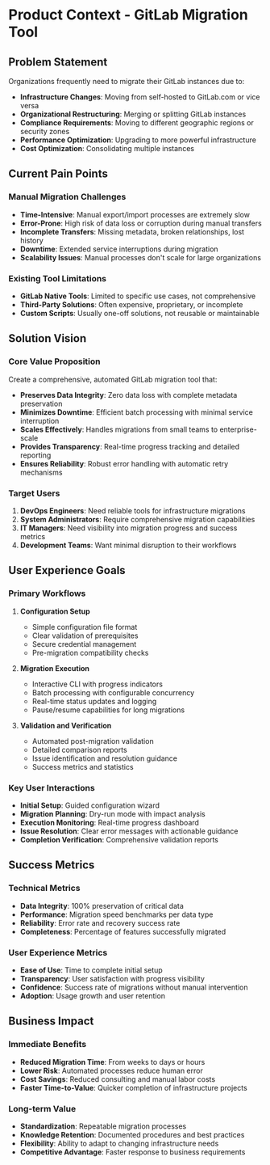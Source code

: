 # Product Context - GitLab Migration Tool

## Problem Statement

Organizations frequently need to migrate their GitLab instances due to:

- **Infrastructure Changes**: Moving from self-hosted to GitLab.com or vice versa
- **Organizational Restructuring**: Merging or splitting GitLab instances
- **Compliance Requirements**: Moving to different geographic regions or security zones
- **Performance Optimization**: Upgrading to more powerful infrastructure
- **Cost Optimization**: Consolidating multiple instances

## Current Pain Points

### Manual Migration Challenges

- **Time-Intensive**: Manual export/import processes are extremely slow
- **Error-Prone**: High risk of data loss or corruption during manual transfers
- **Incomplete Transfers**: Missing metadata, broken relationships, lost history
- **Downtime**: Extended service interruptions during migration
- **Scalability Issues**: Manual processes don't scale for large organizations

### Existing Tool Limitations

- **GitLab Native Tools**: Limited to specific use cases, not comprehensive
- **Third-Party Solutions**: Often expensive, proprietary, or incomplete
- **Custom Scripts**: Usually one-off solutions, not reusable or maintainable

## Solution Vision

### Core Value Proposition

Create a comprehensive, automated GitLab migration tool that:

- **Preserves Data Integrity**: Zero data loss with complete metadata preservation
- **Minimizes Downtime**: Efficient batch processing with minimal service interruption
- **Scales Effectively**: Handles migrations from small teams to enterprise-scale
- **Provides Transparency**: Real-time progress tracking and detailed reporting
- **Ensures Reliability**: Robust error handling with automatic retry mechanisms

### Target Users

1. **DevOps Engineers**: Need reliable tools for infrastructure migrations
2. **System Administrators**: Require comprehensive migration capabilities
3. **IT Managers**: Need visibility into migration progress and success metrics
4. **Development Teams**: Want minimal disruption to their workflows

## User Experience Goals

### Primary Workflows

1. **Configuration Setup**

   - Simple configuration file format
   - Clear validation of prerequisites
   - Secure credential management
   - Pre-migration compatibility checks

2. **Migration Execution**

   - Interactive CLI with progress indicators
   - Batch processing with configurable concurrency
   - Real-time status updates and logging
   - Pause/resume capabilities for long migrations

3. **Validation and Verification**
   - Automated post-migration validation
   - Detailed comparison reports
   - Issue identification and resolution guidance
   - Success metrics and statistics

### Key User Interactions

- **Initial Setup**: Guided configuration wizard
- **Migration Planning**: Dry-run mode with impact analysis
- **Execution Monitoring**: Real-time progress dashboard
- **Issue Resolution**: Clear error messages with actionable guidance
- **Completion Verification**: Comprehensive validation reports

## Success Metrics

### Technical Metrics

- **Data Integrity**: 100% preservation of critical data
- **Performance**: Migration speed benchmarks per data type
- **Reliability**: Error rate and recovery success rate
- **Completeness**: Percentage of features successfully migrated

### User Experience Metrics

- **Ease of Use**: Time to complete initial setup
- **Transparency**: User satisfaction with progress visibility
- **Confidence**: Success rate of migrations without manual intervention
- **Adoption**: Usage growth and user retention

## Business Impact

### Immediate Benefits

- **Reduced Migration Time**: From weeks to days or hours
- **Lower Risk**: Automated processes reduce human error
- **Cost Savings**: Reduced consulting and manual labor costs
- **Faster Time-to-Value**: Quicker completion of infrastructure projects

### Long-term Value

- **Standardization**: Repeatable migration processes
- **Knowledge Retention**: Documented procedures and best practices
- **Flexibility**: Ability to adapt to changing infrastructure needs
- **Competitive Advantage**: Faster response to business requirements

